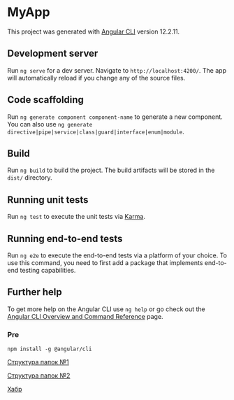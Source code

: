 # MyApp

This project was generated with [Angular CLI](https://github.com/angular/angular-cli) version 12.2.11.

## Development server

Run `ng serve` for a dev server. Navigate to `http://localhost:4200/`. The app will automatically reload if you change any of the source files.

## Code scaffolding

Run `ng generate component component-name` to generate a new component. You can also use `ng generate directive|pipe|service|class|guard|interface|enum|module`.

## Build

Run `ng build` to build the project. The build artifacts will be stored in the `dist/` directory.

## Running unit tests

Run `ng test` to execute the unit tests via [Karma](https://karma-runner.github.io).

## Running end-to-end tests

Run `ng e2e` to execute the end-to-end tests via a platform of your choice. To use this command, you need to first add a package that implements end-to-end testing capabilities.

## Further help

To get more help on the Angular CLI use `ng help` or go check out the [Angular CLI Overview and Command Reference](https://angular.io/cli) page.

### Pre
    npm install -g @angular/cli

[Структура папок №1](http://coldfox.ru/article/5b943fe69476b92c8b5fc274/%D0%9A%D0%B0%D0%BA-%D0%BE%D0%BF%D1%80%D0%B5%D0%B4%D0%B5%D0%BB%D0%B8%D1%82%D1%8C-%D0%B2%D1%8B%D1%81%D0%BE%D0%BA%D0%BE-%D0%BC%D0%B0%D1%81%D1%88%D1%82%D0%B0%D0%B1%D0%B8%D1%80%D1%83%D0%B5%D0%BC%D1%83%D1%8E-%D1%81%D1%82%D1%80%D1%83%D0%BA%D1%82%D1%83%D1%80%D1%83-%D0%BF%D0%B0%D0%BF%D0%BE%D0%BA-%D0%B4%D0%BB%D1%8F-%D0%B2%D0%B0%D1%88%D0%B5%D0%B3%D0%BE-Angular-%D0%BF%D1%80%D0%BE%D0%B5%D0%BA%D1%82%D0%B0)

[Структура папок №2](https://medium.com/grapecity/angular-best-practices-for-2021-da9579bf5751)

[Хабр](https://habr.com/ru/company/custis/blog/516290/)
